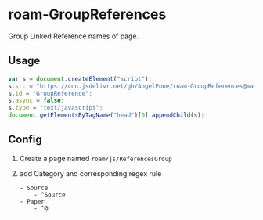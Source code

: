 # roam-GroupReferences

Group Linked Reference names of page.

## Usage

```javascript
var s = document.createElement("script");
s.src = "https://cdn.jsdelivr.net/gh/AngelPone/roam-GroupReferences@main/groupReferences.js";
s.id = "GroupReference";
s.async = false;
s.type = "text/javascript";
document.getElementsByTagName("head")[0].appendChild(s);
```

## Config

1. Create a page named `roam/js/ReferencesGroup`
2. add Category and corresponding regex rule
    
	```
	- Source
		- ^Source
	- Paper
		- ^@
	```
